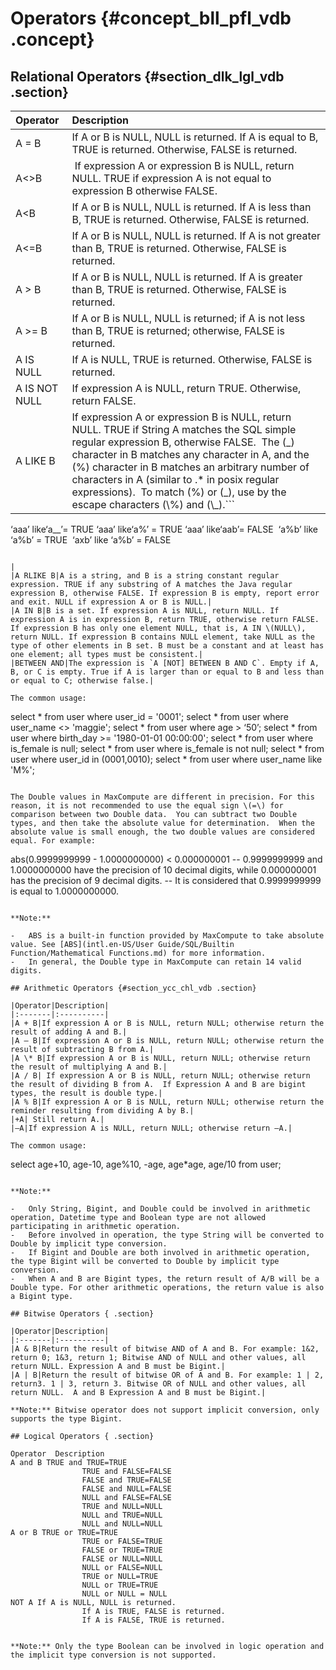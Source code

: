 # Operators {#concept_bll_pfl_vdb .concept}

## Relational Operators {#section_dlk_lgl_vdb .section}

|Operator|Description|
|:-------|:----------|
|A = B|If A or B is NULL, NULL is returned. If A is equal to B, TRUE is returned. Otherwise, FALSE is returned.|
|A<\>B| If expression A or expression B is NULL, return NULL. TRUE if expression A is not equal to expression B otherwise FALSE.|
|A<B|If A or B is NULL, NULL is returned. If A is less than B, TRUE is returned. Otherwise, FALSE is returned.|
|A<=B|If A or B is NULL, NULL is returned. If A is not greater than B, TRUE is returned. Otherwise, FALSE is returned.|
|A \> B|If A or B is NULL, NULL is returned. If A is greater than B, TRUE is returned. Otherwise, FALSE is returned.|
|A \>= B|If A or B is NULL, NULL is returned; if A is not less than B, TRUE is returned; otherwise, FALSE is returned.|
|A IS NULL|If A is NULL, TRUE is returned. Otherwise, FALSE is returned.|
|A IS NOT NULL|If expression A is NULL, return TRUE. Otherwise, return FALSE.|
|A LIKE B|If expression A or expression B is NULL, return NULL. TRUE if String A matches the SQL simple regular expression B, otherwise FALSE.  The \(\_\) character in B matches any character in A, and the \(%\) character in B matches an arbitrary number of characters in A \(similar to .\* in posix regular expressions\).  To match \(%\) or \(\_\), use by the escape characters \(\\%\) and \(\\\_\).```
‘aaa’ like‘a__’= TRUE 
‘aaa’ like‘a%’ = TRUE
‘aaa’ like‘aab’= FALSE 
 ‘a%b’ like ‘a\%b’ = TRUE 
 ‘axb’ like ‘a\%b’ = FALSE               
```

|
|A RLIKE B|A is a string, and B is a string constant regular expression. TRUE if any substring of A matches the Java regular expression B, otherwise FALSE. If expression B is empty, report error and exit. NULL if expression A or B is NULL.|
|A IN B|B is a set. If expression A is NULL, return NULL. If expression A is in expression B, return TRUE, otherwise return FALSE. If expression B has only one element NULL, that is, A IN \(NULL\), return NULL. If expression B contains NULL element, take NULL as the type of other elements in B set. B must be a constant and at least has one element; all types must be consistent.|
|BETWEEN AND|The expression is `A [NOT] BETWEEN B AND C`. Empty if A, B, or C is empty. True if A is larger than or equal to B and less than or equal to C; otherwise false.|

The common usage:

```
select * from user where user_id = '0001'; 
select * from user where user_name <> 'maggie'; 
select * from user where age > ‘50’; 
select * from user where birth_day >= '1980-01-01 00:00:00'; 
select * from user where is_female is null; 
select * from user where is_female is not null; 
select * from user where user_id in (0001,0010); 
select * from user where user_name like 'M%';
```

The Double values in MaxCompute are different in precision. For this reason, it is not recommended to use the equal sign \(=\) for comparison between two Double data.  You can subtract two Double types, and then take the absolute value for determination.  When the absolute value is small enough, the two double values are considered equal. For example:

```
abs(0.9999999999 - 1.0000000000) < 0.000000001
 -- 0.9999999999 and 1.0000000000 have the precision of 10 decimal digits, while 0.000000001 has the precision of 9 decimal digits.
 -- It is considered that 0.9999999999 is equal to 1.0000000000.
```

**Note:** 

-   ABS is a built-in function provided by MaxCompute to take absolute value. See [ABS](intl.en-US/User Guide/SQL/Builtin Function/Mathematical Functions.md) for more information.
-   In general, the Double type in MaxCompute can retain 14 valid digits.

## Arithmetic Operators {#section_ycc_chl_vdb .section}

|Operator|Description|
|:-------|:----------|
|A + B|If expression A or B is NULL, return NULL; otherwise return the result of adding A and B.|
|A – B|If expression A or B is NULL, return NULL; otherwise return the result of subtracting B from A.|
|A \* B|If expression A or B is NULL, return NULL; otherwise return the result of multiplying A and B.|
|A / B| If expression A or B is NULL, return NULL; otherwise return the result of dividing B from A.  If Expression A and B are bigint types, the result is double type.|
|A % B|If expression A or B is NULL, return NULL; otherwise return the reminder resulting from dividing A by B.|
|+A| Still return A.|
|–A|If expression A is NULL, return NULL; otherwise return –A.|

The common usage:

```
select age+10, age-10, age%10, -age, age*age, age/10 from user;
```

**Note:** 

-   Only String, Bigint, and Double could be involved in arithmetic operation, Datetime type and Boolean type are not allowed participating in arithmetic operation.
-   Before involved in operation, the type String will be converted to Double by implicit type conversion.
-   If Bigint and Double are both involved in arithmetic operation, the type Bigint will be converted to Double by implicit type conversion.
-   When A and B are Bigint types, the return result of A/B will be a Double type. For other arithmetic operations, the return value is also a Bigint type.

## Bitwise Operators { .section}

|Operator|Description|
|:-------|:----------|
|A & B|Return the result of bitwise AND of A and B. For example: 1&2, return 0; 1&3, return 1; Bitwise AND of NULL and other values, all return NULL. Expression A and B must be Bigint.|
|A | B|Return the result of bitwise OR of A and B. For example: 1 | 2, return3. 1 | 3, return 3. Bitwise OR of NULL and other values, all return NULL.  A and B Expression A and B must be Bigint.|

**Note:** Bitwise operator does not support implicit conversion, only supports the type Bigint.

## Logical Operators { .section}

```
    Operator  Description
    A and B TRUE and TRUE=TRUE
                    TRUE and FALSE=FALSE
                    FALSE and TRUE=FALSE
                    FALSE and NULL=FALSE
                    NULL and FALSE=FALSE
                    TRUE and NULL=NULL
                    NULL and TRUE=NULL
                    NULL and NULL=NULL
    A or B TRUE or TRUE=TRUE
                    TRUE or FALSE=TRUE
                    FALSE or TRUE=TRUE
                    FALSE or NULL=NULL
                    NULL or FALSE=NULL
                    TRUE or NULL=TRUE
                    NULL or TRUE=TRUE
                    NULL or NULL = NULL
    NOT A If A is NULL, NULL is returned.
                    If A is TRUE, FALSE is returned.
                    If A is FALSE, TRUE is returned.
```

**Note:** Only the type Boolean can be involved in logic operation and the implicit type conversion is not supported.

